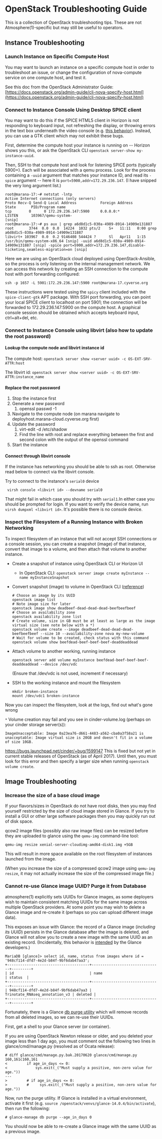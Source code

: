 # OpenStack Troubleshooting Guide

This is a collection of OpenStack troubleshooting tips. These are not Atmosphere(1)-specific but may still be useful to operators.

## Instance Troubleshooting

### Launch Instance on Specific Compute Host

You may want to launch an instance on a specific compute host in order to troubleshoot an issue, or change the configuration of nova-compute service on one compute host, and test it.

See this doc from the OpenStack Administrator Guide:
[https://docs.openstack.org/admin-guide/cli-nova-specify-host.html](https://docs.openstack.org/admin-guide/cli-nova-specify-host.html)

### Connect to Instance Console Using Desktop SPICE client

You may want to do this if the SPICE HTML5 client in Horizon is not responding to keyboard input, not refreshing the display, or throwing errors in the text box underneath the video console (e.g. [this behavior](https://forum.opennebula.org/t/4-11-spice-is-not-refreshing/336)). Instead, you can use a GTK client which may not exhibit these bugs.

First, determine the compute host your instance is running on -- Horizon shows you this, or ask the OpenStack CLI `openstack server-show my-instance-uuid`.

Then, SSH to that compute host and look for listening SPICE ports (typically 5900+). Each will be associated with a qemu process. Look for the process containing a `-uuid` argument that matches your instance ID, and read its `-spice` argument -- here it is `port=5900,addr=172.29.236.147`. (I have snipped the very long argument list.)

```
root@marana-17:~# netstat -lntp
Active Internet connections (only servers)
Proto Recv-Q Send-Q Local Address           Foreign Address         State       PID/Program name
tcp        0      0 172.29.236.147:5900     0.0.0.0:*               LISTEN      103967/qemu-system-
[snip]
root@marana-17:~# ps aux | grep a6d8d1c5-030a-4989-8914-14909e131887
root       3744  0.0  0.0  14224  1032 pts/2    S+   11:11   0:00 grep a6d8d1c5-030a-4989-8914-14909e131887
libvirt+ 103967  0.0  0.2 9146408 544424 ?      Sl   Apr11   1:15 /usr/bin/qemu-system-x86_64 [snip] -uuid a6d8d1c5-030a-4989-8914-14909e131887 [snip] -spice port=5900,addr=172.29.236.147,disable-ticketing,seamless-migration=on [snip]
```

Here we are using an OpenStack cloud deployed using OpenStack-Ansible, so the process is only listening on the internal management network. We can access this network by creating an SSH connection to the compute host with port forwarding configured:

`ssh -p 1657 -L 5901:172.29.236.147:5900 root@marana-17.cyverse.org`

These instructions were tested using the `spicy` client included with the `spice-client-gtk` APT package. With SSH port forwarding, you can point your local SPICE client to localhost on port 5901; the connection will be forwarded to 172.29.236.147:5900 on the compute host. A graphical console session should be obtained which accepts keyboard input, ctrl+alt+del, etc.

### Connect to Instance Console using libvirt (also how to update the root password)

#### Lookup the compute node and libvirt instance id
The compute host: `openstack server show <server uuid> -c OS-EXT-SRV-ATTR:host`

The libvirt id: `openstack server show <server uuid> -c OS-EXT-SRV-ATTR:instance_name`

#### Replace the root password
1. Stop the instance first
1. Generate a new password
    1. openssl passwd -1
1. Navigate to the compute node (on marana navigate to deployhost.marana-cloud.cyverse.org first)
1. Update the password
    1. virt-edit -d <libvirt id> /etc/shadow
    1. Find the line with root and replace everything between the first and second colon with the output of the openssl command
1. Start the instance

#### Connect through libvirt console
If the instance has networking you should be able to ssh as root. Otherwise read below to connect via the libvirt console.

Try to connect to the instance's `serial0` device
     
     virsh console <libvirt id> --devname serial0
     
That might fail in which case you should try with `serial1`.In either case you should be prompted for login. If you want to verify the device name, run `virsh dumpxml <libvirt id>`. It's possible there is no console device.


### Inspect the Filesystem of a Running Instance with Broken Networking

To inspect filesystem of an instance that will not accept SSH connections or a console session, you can create a snapshot (image) of that instance, convert that image to a volume, and then attach that volume to another instance.

- Create a snapshot of instance using OpenStack CLI or Horizon UI
    - In OpenStack CLI: `openstack server image create myInstance --name myInstanceSnapshot`

- Convert snapshot (image) to volume in OpenStack CLI ([reference](https://docs.openstack.org/user-guide/common/cli-manage-volumes.html))
  ```
  # Choose an image by its UUID
  openstack image list
  # Note image size for later
  openstack image show deadbeef-dead-dead-dead-beefbeefbeef
  # Choose an availability zone
  openstack availability zone list
  # Create volume, size in GB must be at least as large as the image virtual size (see note below with a *)
  openstack volume create --image deadbeef-dead-dead-dead-beefbeefbeef --size 10 --availability-zone nova my-new-volume
  # Wait for volume to be created, check status with this command
  openstack volume show beefdead-beef-beef-beef-deaddeaddead
  ```

- Attach volume to another working, running instance
  ```
  openstack server add volume myInstance beefdead-beef-beef-beef-deaddeaddead --device /dev/vdc
  ```
  (Ensure that /dev/vdc is not used, increment if necessary)

- SSH to the working instance and mount the filesystem
  ```
  mkdir broken-instance
  mount /dev/vdc1 broken-instance
  ```

Now you can inspect the filesystem, look at the logs, find out what's gone wrong

`*` Volume creation may fail and you see in cinder-volume.log (perhaps on your cinder storage server(s)):
```
ImageUnacceptable: Image 0a23ea76-d661-4483-a562-cba0a3f58a21 is unacceptable: Image virtual size is 20GB and doesn't fit in a volume of size 10GB.
```

https://bugs.launchpad.net/cinder/+bug/1599147
This is fixed but not yet in current stable releases of OpenStack (as of April 2017). Until then, you must look for this error and then specify a larger size when running `openstack volume create`.

## Image Troubleshooting

### Increase the size of a base cloud image

If your flavors/sizes in OpenStack do not have root disks, then you may find yourself restricted by the size of cloud image stored in Glance. If you try to install a GUI or other large software packages then you may quickly run out of disk space.

qcow2 image files (possibly also raw image files) can be resized before they are uploaded to glance using the `qemu-img` command-line tool:

`qemu-img resize xenial-server-cloudimg-amd64-disk1.img +5GB`

This will result in more space available on the root filesystem of instances launched from the image.

(When you increase the size of a compressed qcow2 image using `qemu-img resize`, it may not actually increase the size of the compressed image file.)

### Cannot re-use Glance image UUID? Purge it from Database

atmosphere(1) explicitly sets UUIDs for Glance images, as some deployers wish to maintain consistent matching UUIDs for the same image across multiple OpenStack providers. At some point you may wish to delete a Glance image and re-create it (perhaps so you can upload different image data).

This exposes an issue with Glance: the record of a Glance image (_including its UUID_) persists in the Glance database after the image is deleted, and Glance will not allow you to create a new image with the same UUID as an existing record. (Incidentally, this behavior is [intended](https://bugs.launchpad.net/glance/+bug/1176978) by the Glance developers.)

```
MariaDB [glance]> select id, name, status from images where id = '948cf114-dfd7-4e2d-b84f-9bf6dab47aa3';
+--------------------------------------+--------------------------------+---------+
| id                                   | name                           | status  |
+--------------------------------------+--------------------------------+---------+
| 948cf114-dfd7-4e2d-b84f-9bf6dab47aa3 | Trinotate_RNAseq_annotation_v3 | deleted |
+--------------------------------------+--------------------------------+---------+
```

Fortunately, there is a Glance [db purge utility](https://specs.openstack.org/openstack/glance-specs/specs/mitaka/implemented/database-purge.html) which will remove records from all deleted images, so we can re-use their UUIDs.

First, get a shell to your Glance server (or container).

If you are using OpenStack Newton release or older, and you deleted your image less than 1 day ago, you must comment out the following two lines in glance/cmd/manage.py (resolved as of Ocata release):

```
# diff glance/cmd/manage.py.bak.20170620 glance/cmd/manage.py
160,161c160,161
<         if age_in_days <= 0:
<             sys.exit(_("Must supply a positive, non-zero value for age."))
---
>         # if age_in_days <= 0:
>         #     sys.exit(_("Must supply a positive, non-zero value for age."))
```

Now, run the purge utility. If Glance is installed in a virtual environment, activate it first (e.g. `source /openstack/venvs/glance-14.0.4/bin/activate`), then run the following:

```
# glance-manage db purge --age_in_days 0
```

You should now be able to re-create a Glance image with the same UUID as a previous image.

